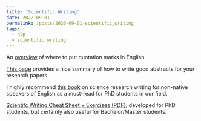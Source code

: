 ```yaml
---
title: 'Scientific Writing'
date: 2022-09-01
permalink: /posts/2020-09-01-scientific_writing
tags:
  - nlp
  - scientific writing
---
```


An [overview](https://blog.apastyle.org/apastyle/2011/08/punctuating-around-quotation-marks.html) of where to put quotation marks in English.

[This page](http://users.ece.cmu.edu/~koopman/essays/abstract.html) provides a nice summary of how to write good abstracts for your research papers.

I highly recommend [this book](https://www.worldscientific.com/worldscibooks/10.1142/q0232) on science research writing for non-native speakers of English as a must-read for PhD students in our field.

[Scientifc Writing Cheat Sheet + Exercises (PDF)](http://annefried.github.io/files/Scientific_Writing_Exercises_09-22.pdf), developed for PhD students, but certainly also useful for Bachelor/Master students.
